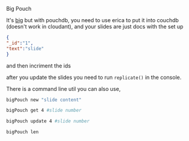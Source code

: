 Big Pouch

It's [big](https://github.com/tmcw/big) but with pouchdb, you need to use erica to put it into couchdb (doesn't work in cloudant), and your slides are just docs with the set up

```json
{
"_id":"1",
"text":"slide"
}
```

and then incriment the ids

after you update the slides you need to run `replicate()` in the console.

There is a command line util you can also use, 

```bash
bigPouch new "slide content"

bigPouch get 4 #slide number

bigPouch update 4 #slide number

bigPouch len
```

